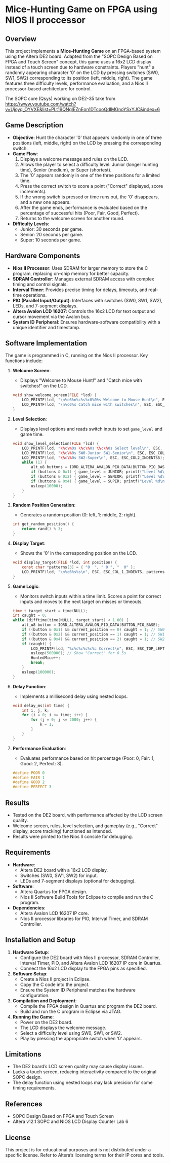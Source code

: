 # Mice-Hunting Game on FPGA using NIOS II proccessor

## Overview
This project implements a **Mice-Hunting Game** on an FPGA-based system using the Altera DE2 board. Adapted from the "SOPC Design Based on FPGA and Touch Screen" concept, this game uses a 16x2 LCD display instead of a touch screen due to hardware constraints. Players "hunt" a randomly appearing character '0' on the LCD by pressing switches (SW0, SW1, SW2) corresponding to its position (left, middle, right). The game features three difficulty levels, performance evaluation, and a Nios II processor-based architecture for control.

The SOPC core (Qsys) working on DE2-35 take from https://www.youtube.com/watch?v=Ujoyq_OYVXE&list=PLt19QNglEZnEon1DTcooQdlMGnoYSxYJC&index=6

## Game Description
- **Objective**: Hunt the character '0' that appears randomly in one of three positions (left, middle, right) on the LCD by pressing the corresponding switch.
- **Game Flow**:
  1. Displays a welcome message and rules on the LCD.
  2. Allows the player to select a difficulty level: Junior (longer hunting time), Senior (medium), or Super (shortest).
  3. The '0' appears randomly in one of the three positions for a limited time.
  4. Press the correct switch to score a point ("Correct" displayed, score increments).
  5. If the wrong switch is pressed or time runs out, the '0' disappears, and a new one appears.
  6. After the game ends, performance is evaluated based on the percentage of successful hits (Poor, Fair, Good, Perfect).
  7. Returns to the welcome screen for another round.
- **Difficulty Levels**:
  - Junior: 30 seconds per game.
  - Senior: 20 seconds per game.
  - Super: 10 seconds per game.

## Hardware Components
- **Nios II Processor**: Uses SDRAM for larger memory to store the C program, replacing on-chip memory for better capacity.
- **SDRAM Controller**: Manages external SDRAM access with complex timing and control signals.
- **Interval Timer**: Provides precise timing for delays, timeouts, and real-time operations.
- **PIO (Parallel Input/Output)**: Interfaces with switches (SW0, SW1, SW2), LEDs, and 7-segment displays.
- **Altera Avalon LCD 16207**: Controls the 16x2 LCD for text output and cursor movement via the Avalon bus.
- **System ID Peripheral**: Ensures hardware-software compatibility with a unique identifier and timestamp.

## Software Implementation
The game is programmed in C, running on the Nios II processor. Key functions include:

1. **Welcome Screen**:
   - Displays "Welcome to Mouse Hunt!" and "Catch mice with switches!" on the LCD.
   ```c
   void show_welcome_screen(FILE *lcd) {
       LCD_PRINTF(lcd, "\n%c6%n%c%s%c0%0%s Welcome to Mouse Hunt\n", ESC, ESC_TOP_LEFT, ESC, ESC_CLEAR, ESC, ESC_COL_1_INDENTS);
       LCD_PRINTF(lcd, "\n%c6%s Catch mice with switches\n", ESC, ESC_COL2_INDENTS);
   }
   ```

2. **Level Selection**:
   - Displays level options and reads switch inputs to set `game_level` and game time.
   ```c
   void show_level_selection(FILE *lcd) {
       LCD_PRINTF(lcd, "\%c\%0s \%c\%0s \%c\%0s Select level\n", ESC, ESC_TOP_LEFT, ESC, ESC_COL_INDENTS5, ESC);
       LCD_PRINTF(lcd, "\%c\%0s SW0-Junior SW1-Senior\n", ESC, ESC_COL_INDENTS5);
       LCD_PRINTF(lcd, "\%c\%0s SW2-Super\n", ESC, ESC_COL2_INDENTS5);
       while (1) {
           alt_u8 buttons = IORD_ALTERA_AVALON_PIO_DATA(BUTTON_PIO_BASE) & 0x7;
           if (buttons & 0x1) { game_level = JUNIOR; printf("Level %d\n", game_level); break; }
           if (buttons & 0x2) { game_level = SENIOR; printf("Level %d\n", game_level); break; }
           if (buttons & 0x4) { game_level = SUPER; printf("Level %d\n", game_level); break; }
           usleep(10000);
       }
   }
   ```

3. **Random Position Generation**:
   - Generates a random position (0: left, 1: middle, 2: right).
   ```c
   int get_random_position() {
       return rand() % 3;
   }
   ```

4. **Display Target**:
   - Shows the '0' in the corresponding position on the LCD.
   ```c
   void display_target(FILE *lcd, int position) {
       const char *patterns[3] = { "0  ", " 0 ", "  0" };
       LCD_PRINTF(lcd, "\n%c6%s%s\n", ESC, ESC_COL_1_INDENTS, patterns[position]);
   }
   ```

5. **Game Logic**:
   - Monitors switch inputs within a time limit. Scores a point for correct inputs and moves to the next target on misses or timeouts.
   ```c
   time_t target_start = time(NULL);
   int caught = 0;
   while (difftime(time(NULL), target_start) < 1.00) {
       alt_u8 button = IORD_ALTERA_AVALON_PIO_DATA(BUTTON_PIO_BASE);
       if ((button & 0x1) && current_position == 0) caught = 1; // SW0 for left
       if ((button & 0x2) && current_position == 1) caught = 1; // SW1 for middle
       if ((button & 0x4) && current_position == 2) caught = 1; // SW2 for right
       if (caught) {
           LCD_PRINTF(lcd, "%c%c%c%c%c%c Correct\n", ESC, ESC_TOP_LEFT, ESC, ESC_CLEAR, ESC, ESC_COL_1_INDENTS);
           usleep(500000); // Show "Correct" for 0.5s
           HuntedMice++;
           break;
       }
       usleep(100000);
   }
   ```

6. **Delay Function**:
   - Implements a millisecond delay using nested loops.
   ```c
   void delay_ms(int time) {
       int i, j, k;
       for (i = 0; i <= time; i++) {
           for (j = 0; j <= 2000; j++) {
               k = 1;
           }
       }
   }
   ```

7. **Performance Evaluation**:
   - Evaluates performance based on hit percentage (Poor: 0, Fair: 1, Good: 2, Perfect: 3).
   ```c
   #define POOR 0
   #define FAIR 1
   #define GOOD 2
   #define PERFECT 3
   ```

## Results
- Tested on the DE2 board, with performance affected by the LCD screen quality.
- Welcome screen, rules, level selection, and gameplay (e.g., "Correct" display, score tracking) functioned as intended.
- Results were printed to the Nios II console for debugging.

## Requirements
- **Hardware**:
  - Altera DE2 board with a 16x2 LCD display.
  - Switches (SW0, SW1, SW2) for input.
  - LEDs and 7-segment displays (optional for debugging).
- **Software**:
  - Altera Quartus for FPGA design.
  - Nios II Software Build Tools for Eclipse to compile and run the C program.
- **Dependencies**:
  - Altera Avalon LCD 16207 IP core.
  - Nios II processor libraries for PIO, Interval Timer, and SDRAM Controller.

## Installation and Setup
1. **Hardware Setup**:
   - Configure the DE2 board with Nios II processor, SDRAM Controller, Interval Timer, PIO, and Altera Avalon LCD 16207 IP core in Quartus.
   - Connect the 16x2 LCD display to the FPGA pins as specified.
2. **Software Setup**:
   - Create a Nios II project in Eclipse.
   - Copy the C code into the project.
   - Ensure the System ID Peripheral matches the hardware configuration.
3. **Compilation and Deployment**:
   - Compile the FPGA design in Quartus and program the DE2 board.
   - Build and run the C program in Eclipse via JTAG.
4. **Running the Game**:
   - Power on the DE2 board.
   - The LCD displays the welcome message.
   - Select a difficulty level using SW0, SW1, or SW2.
   - Play by pressing the appropriate switch when '0' appears.

## Limitations
- The DE2 board’s LCD screen quality may cause display issues.
- Lacks a touch screen, reducing interactivity compared to the original SOPC design.
- The delay function using nested loops may lack precision for some timing requirements.

## References
- SOPC Design Based on FPGA and Touch Screen
- Altera v12.1 SOPC and NIOS LCD Display Counter Lab 6

## License
This project is for educational purposes and is not distributed under a specific license. Refer to Altera’s licensing terms for their IP cores and tools.
